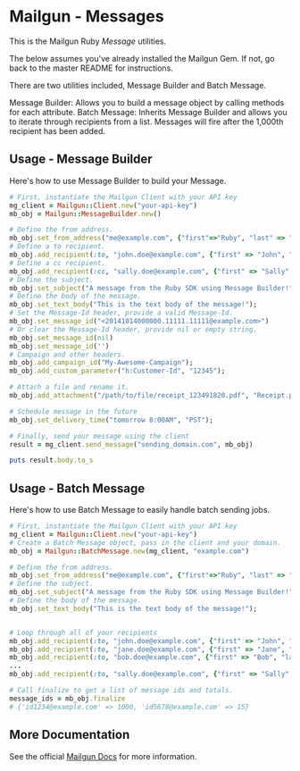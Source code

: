 Mailgun - Messages
====================

This is the Mailgun Ruby *Message* utilities. 

The below assumes you've already installed the Mailgun Gem. If not, go back to the master README for instructions.

There are two utilities included, Message Builder and Batch Message. 

Message Builder: Allows you to build a message object by calling methods for 
each attribute. 
Batch Message: Inherits Message Builder and allows you to iterate through 
recipients from a list. Messages will fire after the 1,000th recipient has been 
added. 

Usage - Message Builder
-----------------------
Here's how to use Message Builder to build your Message. 

```ruby
# First, instantiate the Mailgun Client with your API key
mg_client = Mailgun::Client.new("your-api-key")
mb_obj = Mailgun::MessageBuilder.new()

# Define the from address.
mb_obj.set_from_address("me@example.com", {"first"=>"Ruby", "last" => "SDK"});
# Define a to recipient.
mb_obj.add_recipient(:to, "john.doe@example.com", {"first" => "John", "last" => "Doe"});
# Define a cc recipient.
mb_obj.add_recipient(:cc, "sally.doe@example.com", {"first" => "Sally", "last" => "Doe"});
# Define the subject. 
mb_obj.set_subject("A message from the Ruby SDK using Message Builder!");
# Define the body of the message.
mb_obj.set_text_body("This is the text body of the message!");
# Set the Message-Id header, provide a valid Message-Id.
mb_obj.set_message_id("<20141014000000.11111.11111@example.com>")
# Or clear the Message-Id header, provide nil or empty string.
mb_obj.set_message_id(nil)
mb_obj.set_message_id('')
# Campaign and other headers.
mb_obj.add_campaign_id("My-Awesome-Campaign");
mb_obj.add_custom_parameter("h:Customer-Id", "12345");

# Attach a file and rename it.
mb_obj.add_attachment("/path/to/file/receipt_123491820.pdf", "Receipt.pdf");

# Schedule message in the future
mb_obj.set_delivery_time("tomorrow 8:00AM", "PST");

# Finally, send your message using the client
result = mg_client.send_message("sending_domain.com", mb_obj)

puts result.body.to_s
```

Usage - Batch Message
---------------------
Here's how to use Batch Message to easily handle batch sending jobs. 

```ruby
# First, instantiate the Mailgun Client with your API key
mg_client = Mailgun::Client.new("your-api-key")
# Create a Batch Message object, pass in the client and your domain.
mb_obj = Mailgun::BatchMessage.new(mg_client, "example.com")

# Define the from address.
mb_obj.set_from_address("me@example.com", {"first"=>"Ruby", "last" => "SDK"});
# Define the subject. 
mb_obj.set_subject("A message from the Ruby SDK using Message Builder!");
# Define the body of the message.
mb_obj.set_text_body("This is the text body of the message!");


# Loop through all of your recipients
mb_obj.add_recipient(:to, "john.doe@example.com", {"first" => "John", "last" => "Doe"});
mb_obj.add_recipient(:to, "jane.doe@example.com", {"first" => "Jane", "last" => "Doe"});
mb_obj.add_recipient(:to, "bob.doe@example.com", {"first" => "Bob", "last" => "Doe"});
...
mb_obj.add_recipient(:to, "sally.doe@example.com", {"first" => "Sally", "last" => "Doe"});

# Call finalize to get a list of message ids and totals.
message_ids = mb_obj.finalize
# {'id1234@example.com' => 1000, 'id5678@example.com' => 15}
```

More Documentation
------------------
See the official [Mailgun Docs](http://documentation.mailgun.com/api-sending.html) 
for more information.